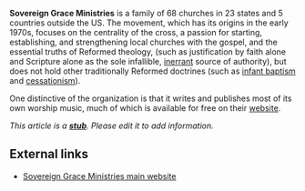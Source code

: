 **Sovereign Grace Ministries** is a family of 68 churches in 23
states and 5 countries outside the US. The movement, which has its
origins in the early 1970s, focuses on the centrality of the cross,
a passion for starting, establishing, and strengthening local
churches with the gospel, and the essential truths of Reformed
theology, (such as justification by faith alone and Scripture alone
as the sole infallible,
[inerrant](Inerrancy_of_the_Bible "Inerrancy of the Bible") source
of authority), but does not hold other traditionally Reformed
doctrines (such as
[infant baptism](Infant_baptism "Infant baptism") and
[cessationism](Cessationism "Cessationism")).

One distinctive of the organization is that it writes and publishes
most of its own worship music, much of which is available for free
on their
[website](http://www.sovereigngraceministries.org/music/).



*This article is a **[stub](http://www.theopedia.com/Category:Theopedia_stubs "Category:Theopedia stubs")**. Please edit it to add information.*
## External links

-   [Sovereign Grace Ministries main website](http://sovereigngraceministries.org/)



